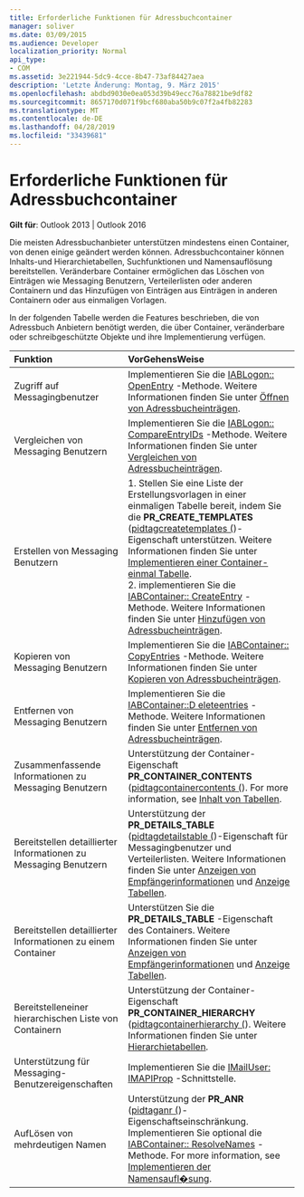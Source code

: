 ```yaml
---
title: Erforderliche Funktionen für Adressbuchcontainer
manager: soliver
ms.date: 03/09/2015
ms.audience: Developer
localization_priority: Normal
api_type:
- COM
ms.assetid: 3e221944-5dc9-4cce-8b47-73af84427aea
description: 'Letzte Änderung: Montag, 9. März 2015'
ms.openlocfilehash: abdbd9030e0ea053d39b49ecc76a78821be9df82
ms.sourcegitcommit: 8657170d071f9bcf680aba50b9c07f2a4fb82283
ms.translationtype: MT
ms.contentlocale: de-DE
ms.lasthandoff: 04/28/2019
ms.locfileid: "33439681"
---
```

# <a name="required-features-for-address-book-containers"></a>Erforderliche Funktionen für Adressbuchcontainer

  
  
**Gilt für**: Outlook 2013 | Outlook 2016 
  
Die meisten Adressbuchanbieter unterstützen mindestens einen Container, von denen einige geändert werden können. Adressbuchcontainer können Inhalts-und Hierarchietabellen, Suchfunktionen und Namensauflösung bereitstellen. Veränderbare Container ermöglichen das Löschen von Einträgen wie Messaging Benutzern, Verteilerlisten oder anderen Containern und das Hinzufügen von Einträgen aus Einträgen in anderen Containern oder aus einmaligen Vorlagen.
  
In der folgenden Tabelle werden die Features beschrieben, die von Adressbuch Anbietern benötigt werden, die über Container, veränderbare oder schreibgeschützte Objekte und ihre Implementierung verfügen.
  
|**Funktion**|**VorGehensWeise**|
|:-----|:-----|
|Zugriff auf Messagingbenutzer  <br/> |Implementieren Sie die [IABLogon:: OpenEntry](iablogon-openentry.md) -Methode. Weitere Informationen finden Sie unter [Öffnen von Adressbucheinträgen](opening-address-book-entries.md).  <br/> |
|Vergleichen von Messaging Benutzern  <br/> |Implementieren Sie die [IABLogon:: CompareEntryIDs](iablogon-compareentryids.md) -Methode. Weitere Informationen finden Sie unter [Vergleichen von Adressbucheinträgen](comparing-address-book-entries.md).  <br/> |
|Erstellen von Messaging Benutzern  <br/> |1. Stellen Sie eine Liste der Erstellungsvorlagen in einer einmaligen Tabelle bereit, indem Sie die **PR_CREATE_TEMPLATES** ([pidtagcreatetemplates (](pidtagcreatetemplates-canonical-property.md))-Eigenschaft unterstützen. Weitere Informationen finden Sie unter [Implementieren einer Container-einmal Tabelle](implementing-a-container-one-off-table.md).  <br/> 2. implementieren Sie die [IABContainer:: CreateEntry](iabcontainer-createentry.md) -Methode. Weitere Informationen finden Sie unter [Hinzufügen von Adressbucheinträgen](adding-address-book-entries.md).  <br/> |
|Kopieren von Messaging Benutzern  <br/> |Implementieren Sie die [IABContainer:: CopyEntries](iabcontainer-copyentries.md) -Methode. Weitere Informationen finden Sie unter [Kopieren von Adressbucheinträgen](copying-address-book-entries.md).  <br/> |
|Entfernen von Messaging Benutzern  <br/> |Implementieren Sie die [IABContainer::D eleteentries](iabcontainer-deleteentries.md) -Methode. Weitere Informationen finden Sie unter [Entfernen von Adressbucheinträgen](removing-address-book-entries.md).  <br/> |
|Zusammenfassende Informationen zu Messaging Benutzern  <br/> |Unterstützung der Container-Eigenschaft **PR_CONTAINER_CONTENTS** ([pidtagcontainercontents (](pidtagcontainercontents-canonical-property.md)). For more information, see [Inhalt von Tabellen](contents-tables.md).  <br/> |
|Bereitstellen detaillierter Informationen zu Messaging Benutzern  <br/> |Unterstützung der **PR_DETAILS_TABLE** ([pidtagdetailstable (](pidtagdetailstable-canonical-property.md))-Eigenschaft für Messagingbenutzer und Verteilerlisten. Weitere Informationen finden Sie unter [Anzeigen von Empfängerinformationen](displaying-recipient-information.md) und [Anzeige Tabellen](display-tables.md).  <br/> |
|Bereitstellen detaillierter Informationen zu einem Container  <br/> |Unterstützen Sie die **PR_DETAILS_TABLE** -Eigenschaft des Containers. Weitere Informationen finden Sie unter [Anzeigen von Empfängerinformationen](displaying-recipient-information.md) und [Anzeige Tabellen](display-tables.md).  <br/> |
|Bereitstelleneiner hierarchischen Liste von Containern  <br/> |Unterstützung der Container-Eigenschaft **PR_CONTAINER_HIERARCHY** ([pidtagcontainerhierarchy (](pidtagcontainerhierarchy-canonical-property.md)). Weitere Informationen finden Sie unter [Hierarchietabellen](hierarchy-tables.md).  <br/> |
|Unterstützung für Messaging-Benutzereigenschaften  <br/> |Implementieren Sie die [IMailUser: IMAPIProp](imailuserimapiprop.md) -Schnittstelle.  <br/> |
|AufLösen von mehrdeutigen Namen  <br/> | Unterstützung der **PR_ANR** ([pidtaganr (](pidtaganr-canonical-property.md))-Eigenschaftseinschränkung.  <br/>  Implementieren Sie optional die [IABContainer:: ResolveNames](iabcontainer-resolvenames.md) -Methode. For more information, see [Implementieren der Namensaufl�sung](implementing-name-resolution.md).  <br/> |
   

